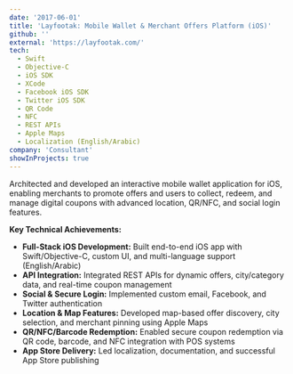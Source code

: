 ```yaml
---
date: '2017-06-01'
title: 'Layfootak: Mobile Wallet & Merchant Offers Platform (iOS)'
github: ''
external: 'https://layfootak.com/'
tech:
  - Swift
  - Objective-C
  - iOS SDK
  - XCode
  - Facebook iOS SDK
  - Twitter iOS SDK
  - QR Code
  - NFC
  - REST APIs
  - Apple Maps
  - Localization (English/Arabic)
company: 'Consultant'
showInProjects: true
---
```


Architected and developed an interactive mobile wallet application for iOS, enabling merchants to promote offers and users to collect, redeem, and manage digital coupons with advanced location, QR/NFC, and social login features.

**Key Technical Achievements:**

- **Full-Stack iOS Development:** Built end-to-end iOS app with Swift/Objective-C, custom UI, and multi-language support (English/Arabic)
- **API Integration:** Integrated REST APIs for dynamic offers, city/category data, and real-time coupon management
- **Social & Secure Login:** Implemented custom email, Facebook, and Twitter authentication
- **Location & Map Features:** Developed map-based offer discovery, city selection, and merchant pinning using Apple Maps
- **QR/NFC/Barcode Redemption:** Enabled secure coupon redemption via QR code, barcode, and NFC integration with POS systems
- **App Store Delivery:** Led localization, documentation, and successful App Store publishing
